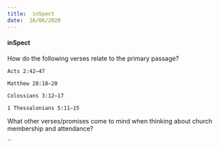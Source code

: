 ```yaml
---
title:  inSpect
date:  16/06/2020
---
```


#### inSpect

How do the following verses relate to the primary passage?

`Acts 2:42–47`

`Matthew 28:18–20`

`Colossians 3:12–17`

`1 Thessalonians 5:11–15`

What other verses/promises come to mind when thinking about church membership and attendance?

``